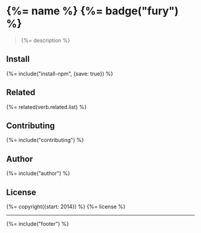 # {%= name %} {%= badge("fury") %}

> {%= description %}

## Install

{%= include("install-npm", {save: true}) %}

## Related
{%= related(verb.related.list) %}  

## Contributing
{%= include("contributing") %}

## Author
{%= include("author") %}

## License
{%= copyright({start: 2014}) %}
{%= license %}

***

{%= include("footer") %}
